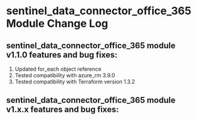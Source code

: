 # sentinel_data_connector_office_365 Module Change Log

## sentinel_data_connector_office_365 module v1.1.0 features and bug fixes:

1. Updated for_each object reference
2. Tested compatibility with azure_rm 3.9.0
3. Tested compatibility with Terraform version 1.3.2

## sentinel_data_connector_office_365 module v1.x.x features and bug fixes:



